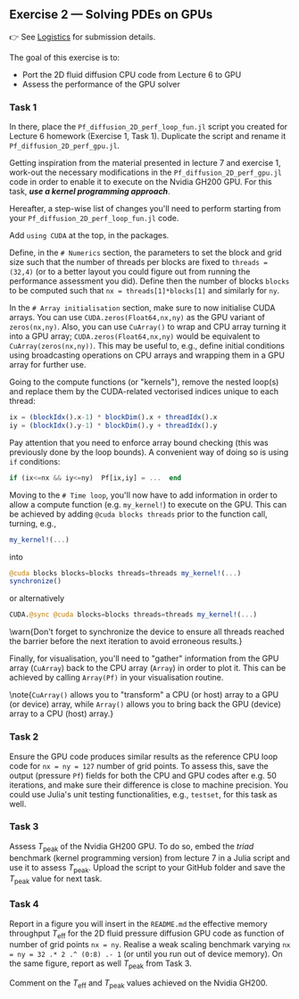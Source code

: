 <!--This file was generated, do not modify it.-->
## Exercise 2 — **Solving PDEs on GPUs**

👉 See [Logistics](/logistics/#submission) for submission details.

The goal of this exercise is to:
- Port the 2D fluid diffusion CPU code from Lecture 6 to GPU
- Assess the performance of the GPU solver

### Task 1

In there, place the `Pf_diffusion_2D_perf_loop_fun.jl` script you created for Lecture 6 homework (Exercise 1, Task 1). Duplicate the script and rename it `Pf_diffusion_2D_perf_gpu.jl`.

Getting inspiration from the material presented in lecture 7 and exercise 1, work-out the necessary modifications in the `Pf_diffusion_2D_perf_gpu.jl` code in order to enable it to execute on the Nvidia GH200 GPU. For this task, _**use a kernel programming approach**_.

Hereafter, a step-wise list of changes you'll need to perform starting from your `Pf_diffusion_2D_perf_loop_fun.jl` code.

Add `using CUDA` at the top, in the packages.

Define, in the `# Numerics` section, the parameters to set the block and grid size such that the number of threads per blocks are fixed to `threads = (32,4)` (or to a better layout you could figure out from running the performance assessment you did). Define then the number of blocks `blocks` to be computed such that `nx = threads[1]*blocks[1]` and similarly for `ny`.

In the `# Array initialisation` section, make sure to now initialise CUDA arrays. You can use `CUDA.zeros(Float64,nx,ny)` as the GPU variant of `zeros(nx,ny)`. Also, you can use `CuArray()` to wrap and CPU array turning it into a GPU array; `CUDA.zeros(Float64,nx,ny)` would be equivalent to `CuArray(zeros(nx,ny))`. This may be useful to, e.g., define initial conditions using broadcasting operations on CPU arrays and wrapping them in a GPU array for further use.

Going to the compute functions (or "kernels"), remove the nested loop(s) and replace them by the CUDA-related vectorised indices unique to each thread:
```julia
ix = (blockIdx().x-1) * blockDim().x + threadIdx().x
iy = (blockIdx().y-1) * blockDim().y + threadIdx().y
```
Pay attention that you need to enforce array bound checking (this was previously done by the loop bounds). A convenient way of doing so is using `if` conditions:
```julia
if (ix<=nx && iy<=ny)  Pf[ix,iy] = ...  end
```

Moving to the `# Time loop`, you'll now have to add information in order to allow a compute function (e.g. `my_kernel!`) to execute on the GPU. This can be achieved by adding `@cuda blocks threads` prior to the function call, turning, e.g.,
```julia
my_kernel!(...)
```
into
```julia
@cuda blocks blocks=blocks threads=threads my_kernel!(...)
synchronize()
```
or alternatively
```julia
CUDA.@sync @cuda blocks=blocks threads=threads my_kernel!(...)
```

\warn{Don't forget to synchronize the device to ensure all threads reached the barrier before the next iteration to avoid erroneous results.}

Finally, for visualisation, you'll need to "gather" information from the GPU array (`CuArray`) back to the CPU array (`Array`) in order to plot it. This can be achieved by calling `Array(Pf)` in your visualisation routine.

\note{`CuArray()` allows you to "transform" a CPU (or host) array to a GPU (or device) array, while `Array()` allows you to bring back the GPU (device) array to a CPU (host) array.}

### Task 2

Ensure the GPU code produces similar results as the reference CPU loop code for `nx = ny = 127` number of grid points. To assess this, save the output (pressure `Pf`) fields for both the CPU and GPU codes after e.g. 50 iterations, and make sure their difference is close to machine precision. You could use Julia's unit testing functionalities, e.g., `testset`, for this task as well.

### Task 3

Assess $T_\mathrm{peak}$ of the Nvidia GH200 GPU. To do so, embed the *triad* benchmark (kernel programming version) from lecture 7 in a Julia script and use it to assess $T_\mathrm{peak}$. Upload the script to your GitHub folder and save the $T_\mathrm{peak}$ value for next task.

### Task 4

Report in a figure you will insert in the `README.md` the effective memory throughput $T_\mathrm{eff}$ for the 2D fluid pressure diffusion GPU code as function of number of grid points `nx = ny`. Realise a weak scaling benchmark varying `nx = ny = 32 .* 2 .^ (0:8) .- 1` (or until you run out of device memory). On the same figure, report as well $T_\mathrm{peak}$ from Task 3.

Comment on the $T_\mathrm{eff}$ and $T_\mathrm{peak}$ values achieved on the Nvidia GH200.

